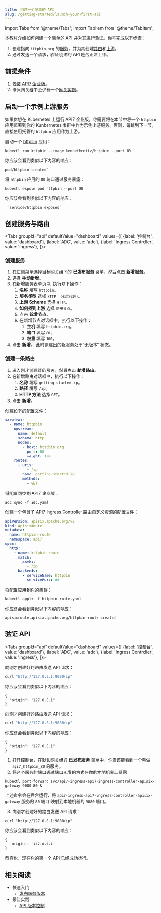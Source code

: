 ```yaml
---
title: 创建一个简单的 API
slug: /getting-started/launch-your-first-api
---
```


import Tabs from '@theme/Tabs';
import TabItem from '@theme/TabItem';

本教程介绍如何创建一个简单的 API 并对其进行验证。你将完成以下步骤：

1. 创建指向 `httpbin.org` 的[服务](../key-concepts/services)，并为其创建[路由](../key-concepts/routes)和[上游](../key-concepts/upstreams)。
2. 通过发送一个请求，验证创建的 API 是否正常工作。

## 前提条件

1. [安装 API7 企业版](./install-api7-ee.md)。
2. 确保网关组中至少有一个[网关实例](../key-concepts/gateway-instances)。

## 启动一个示例上游服务

如果你想在 Kubernetes 上运行 API7 企业版，你需要将在本节中将一个 `httpbin` 应用部署到你的 Kunbernetes 集群中作为示例上游服务。否则，请跳到下一节，直接使用托管的 `httpbin` 应用作为上游。

启动一个 [httpbin](https://hub.docker.com/r/kennethreitz/httpbin/) 应用：

```shell
kubectl run httpbin --image kennethreitz/httpbin --port 80
```

你应该会看到类似以下内容的响应：

```shell
pod/httpbin created`
```

将 `httpbin` 应用的 `80` 端口通过服务暴露：

```shell
kubectl expose pod httpbin --port 80
```

你应该会看到类似以下内容的响应：

```shell
 `service/httpbin exposed`
```

## 创建服务与路由

<Tabs
groupId="api"
defaultValue="dashboard"
values={[
{label: '控制台', value: 'dashboard'},
{label: 'ADC', value: 'adc'},
{label: 'Ingress Controller', value: 'ingress'},
]}>

<TabItem value="dashboard">

<h3>创建服务</h3>

1. 在左侧菜单选择目标网关组下的 **已发布服务** 菜单，然后点击 **新增服务**。 
2. 选择 **手动新增**。
3. 在新增服务表单页中, 执行以下操作：
    1. **名称** 填写 `httpbin`。
    2. **服务类型** 选择 `HTTP （七层代理）`。 
    3. **上游 Scheme** 选择 `HTTP`。
    4. **如何找到上游** 选择 `使用节点`。
    5. 点击 **新增节点**。
    6. 在新增节点对话框中，执行以下操作：
        1. **主机** 填写 `httpbin.org`。
        2. **端口** 填写 `80`。
        3. **权重** 填写 `100`。
4. 点击 **新增**。 此时创建出的新服务处于“无版本” 状态。

<h3>创建一条路由</h3>

1. 进入刚才创建好的服务，然后点击 **新增路由**。
2. 在新增路由对话框中，执行以下操作：
    1. **名称** 填写 `getting-started-ip`。
    2. **路径** 填写 `/ip`。
    3. **HTTP 方法** 选择 `GET`。
3. 点击 **新增**。

</TabItem>

<TabItem value="adc">

创建如下的配置文件：

```yaml title="adc.yaml"
services:
  - name: httpbin
    upstream:
      name: default
      scheme: http
      nodes:
        - host: httpbin.org
          port: 80
          weight: 100
    routes:
      - uris:
          - /ip
        name: getting-started-ip
        methods:
          - GET
```

将配置同步到 API7 企业版：

```shell
adc sync -f adc.yaml
```

</TabItem>

<TabItem value="ingress">

创建一个包含了 API7 Ingress Controller 路由自定义资源的配置文件：

```yaml
apiVersion: apisix.apache.org/v2
kind: ApisixRoute
metadata:
  name: httpbin-route
  namespace: api7
spec:
  http:
    - name: httpbin-route
      match:
        paths:
          - /ip
      backends:
        - serviceName: httpbin
          servicePort: 80
```

将配置应用到你的集群：

```shell
kubectl apply -f httpbin-route.yaml
```

你应该会看到类似以下内容的响应：

```text
apisixroute.apisix.apache.org/httpbin-route created
```

</TabItem>

</Tabs>

## 验证 API

<Tabs
groupId="api"
defaultValue="dashboard"
values={[
{label: '控制台', value: 'dashboard'},
{label: 'ADC', value: 'adc'},
{label: 'Ingress Controller', value: 'ingress'},
]}>

<TabItem value="dashboard">

向刚才创建好的路由发送 API 请求：

```bash
curl "http://127.0.0.1:9080/ip"
```

你应该会看到类似以下内容的响应：

```text
{
  "origin": "127.0.0.1"
}
```

</TabItem>

<TabItem value="adc">

向刚才创建好的路由发送 API 请求：

```bash
curl "http://127.0.0.1:9080/ip"
```

你应该会看到类似以下内容的响应：

```text
{
  "origin": "127.0.0.1"
}
```

</TabItem>

<TabItem value="ingress">

1. 打开控制台，在默认网关组的 **已发布服务** 菜单中，你应该能看到一个叫做 `api7_httpbin_80` 的服务。
2. 将这个服务的端口通过端口转发的方式在你的本地机器上暴露：

```shell
kubectl port-forward svc/api7-ingress-api7-ingress-controller-apisix-gateway 9080:80 &
```

上述命令会在后台运行，将 `api7-ingress-api7-ingress-controller-apisix-gateway`  服务的 `80` 端口 映射到本地机器的 `9080` 端口。

3. 向刚才创建好的路由发送 API 请求：

```shell
curl "http://127.0.0.1:9080/ip"
```

你应该会看到类似以下内容的响应：

```text
{
  "origin": "127.0.0.1"
}
```

</TabItem>

</Tabs>

恭喜你，现在你的第一个 API 已经成功运行。

## 相关阅读

- 快速入门
  - [发布服务版本](publish-service.md)
- 最佳实践
  - [API 版本控制](../best-practices/api-version-control.md)
